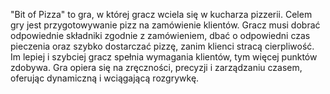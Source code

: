 "Bit of Pizza" to gra, w której gracz wciela się w kucharza pizzerii. 
Celem gry jest przygotowywanie pizz na zamówienie klientów. Gracz musi dobrać odpowiednie składniki zgodnie z zamówieniem, dbać o odpowiedni czas pieczenia oraz szybko dostarczać pizzę, zanim klienci stracą cierpliwość. Im lepiej i szybciej gracz spełnia wymagania klientów, tym więcej punktów zdobywa. Gra opiera się na zręczności, precyzji i zarządzaniu czasem, oferując dynamiczną i wciągającą rozgrywkę.
